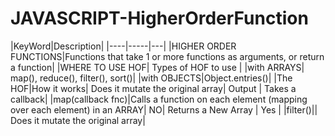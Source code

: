 # JAVASCRIPT-HigherOrderFunction


|KeyWord|Description|
|----|-----|---|
|HIGHER ORDER FUNCTIONS|Functions that take 1 or more functions as arguments, or return a function|
|WHERE TO USE HOF| Types of HOF to use |
|with ARRAYS| map(), reduce(), filter(), sort()|
|with OBJECTS|Object.entries()|
|The HOF|How it works| Does it mutate the original array| Output | Takes a callback|
|map(callback fnc)|Calls a function on each element (mapping over each element) in an ARRAY| NO| Returns a New Array | Yes |
|filter()|| Does it mutate the original array|


